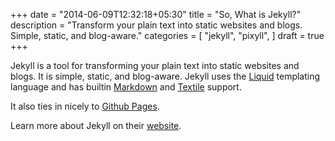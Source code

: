 +++
date = "2014-06-09T12:32:18+05:30"
title = "So, What is Jekyll?"
description = "Transform your plain text into static websites and blogs. Simple, static, and blog-aware."
categories = [
    "jekyll",
    "pixyll",
]
draft = true
+++

Jekyll is a tool for transforming your plain text into static websites and
blogs. It is simple, static, and blog-aware. Jekyll uses the
[Liquid](http://docs.shopify.com/themes/liquid-basics) templating
language and has builtin [Markdown](http://daringfireball.net/projects/markdown/)
and [Textile](http://en.wikipedia.org/wiki/Textile_(markup_language)) support.

It also ties in nicely to [Github Pages](https://pages.github.com/).

Learn more about Jekyll on their [website](http://jekyllrb.com/).
